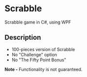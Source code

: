# Scrabble
Scrabble game in C#, using WPF

## Description
* 100-pieces version of Scrabble
* No "Challenge" option
* No "The Fifty Point Bonus"

**Note -**
Functionality is not guaranteed.
